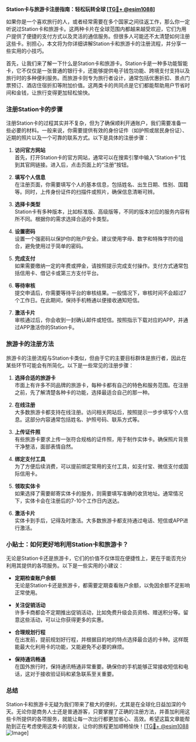 **Station卡与旅游卡注册指南：轻松玩转全球 [[TG💪+ @esim1088](https://t.me/s/esim1088)]**

如果你是一个喜欢旅行的人，或者经常需要在多个国家之间往返工作，那么你一定听说过Station卡和旅游卡。这两种卡片在全球范围内都越来越受欢迎，它们为用户提供了便捷的支付方式以及灵活的通信服务。但很多人可能还不太清楚如何注册这些卡。别担心，本文将为你详细讲解Station卡和旅游卡的注册流程，并分享一些实用的小技巧。

首先，让我们来了解一下什么是Station卡和旅游卡。Station卡是一种多功能智能卡，它不仅仅是一张普通的银行卡，还能够提供电子钱包功能、跨境支付支持以及旅行时的多种便利服务。而旅游卡则专为旅行者设计，通常包括优惠折扣、景点门票预订、酒店住宿折扣等附加价值。这两类卡的共同点是它们都能帮助用户节省时间和金钱，让旅行变得更加轻松愉快。

### 注册Station卡的步骤

注册Station卡的过程其实并不复杂，但为了确保顺利开通账户，我们需要准备一些必要的材料。一般来说，你需要提供有效的身份证件（如护照或居民身份证）、近期的照片以及一个可靠的联系方式。以下是具体的注册步骤：

1. **访问官方网站**  
   首先，打开Station卡的官方网站，通常可以在搜索引擎中输入“Station卡”找到其官网链接。进入后，点击页面上的“注册”按钮。

2. **填写个人信息**  
   在注册页面，你需要填写个人的基本信息，包括姓名、出生日期、性别、国籍等。同时，上传身份证件的扫描件或照片，确保信息清晰可辨。

3. **选择卡类型**  
   Station卡有多种版本，比如标准版、高级版等，不同的版本对应的服务内容有所不同。根据你的需求选择合适的卡类型。

4. **设置密码**  
   设置一个强密码以保护你的账户安全。建议使用字母、数字和特殊字符的组合，避免使用过于简单的密码。

5. **完成支付**  
   如果需要缴纳一定的年费或押金，请按照提示完成支付操作。支付方式通常包括信用卡、借记卡或第三方支付平台。

6. **等待审核**  
   提交申请后，你需要等待平台的审核结果。一般情况下，审核时间不会超过7个工作日。在此期间，保持手机畅通以便接收通知短信。

7. **激活卡片**  
   审核通过后，你会收到一封确认邮件或短信。按照指示下载对应的APP，并通过APP激活你的Station卡。

### 旅游卡的注册方法

旅游卡的注册流程与Station卡类似，但由于它的主要目标群体是旅行者，因此在某些环节可能会有所简化。以下是一些常见的注册步骤：

1. **选择合适的旅游卡**  
   市面上有许多不同品牌的旅游卡，每种卡都有自己的特色和服务范围。在注册之前，先了解清楚各种卡的功能，选择最适合自己的那一种。

2. **在线注册**  
   大多数旅游卡都支持在线注册。访问相关网站后，按照提示一步步填写个人信息。这部分内容通常包括姓名、护照号码、联系方式等。

3. **上传证件照**  
   有些旅游卡要求上传一张符合规格的证件照，用于制作实体卡。确保照片背景干净整洁，面部表情自然。

4. **绑定支付工具**  
   为了方便后续消费，可以提前绑定常用的支付工具，如支付宝、微信支付或国际信用卡。

5. **领取实体卡**  
   如果选择了需要邮寄实体卡的服务，则需要填写准确的收货地址。通常情况下，实体卡会在注册后的7-10个工作日内送达。

6. **激活卡片**  
   实体卡到手后，记得及时激活。大多数旅游卡都支持通过电话、短信或APP进行激活。

### 小贴士：如何更好地利用Station卡和旅游卡？

无论是Station卡还是旅游卡，它们的价值不仅体现在便捷性上，更在于能否充分利用其提供的各项服务。以下是一些实用的小建议：

- **定期检查账户余额**  
  无论是Station卡还是旅游卡，都需要定期查看账户余额，以免因余额不足影响正常使用。

- **关注促销活动**  
  许多卡商都会不定期推出促销活动，比如免费升级会员资格、赠送积分等。留意这些活动，可以让你获得更多的实惠。

- **合理规划行程**  
  在出发前，提前规划好行程，并根据目的地的特点选择最合适的卡种。这样既能最大化利用卡的功能，又能避免不必要的麻烦。

- **保持通讯畅通**  
  在国外旅行时，保持通讯畅通非常重要。确保你的手机能够正常接收短信和电话，这对于接收验证码和紧急联系至关重要。

### 总结

Station卡和旅游卡无疑为我们带来了极大的便利，尤其是在全球化日益加深的今天。无论你是商务人士还是普通游客，只要掌握了正确的注册方法，并善加利用这些卡所提供的各项服务，就能让每一次出行都更加省心、高效。希望这篇文章能帮助到正在考虑使用这类卡的朋友，让你的旅程更加顺畅愉快！[[TG💪+ @esim1088](https://t.me/s/esim1088) ![Image](https://i.postimg.cc/4NQfJmqS/Snipaste-2025-05-13-00-14-12.png)]